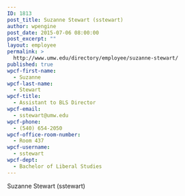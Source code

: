 ```yaml
---
ID: 1813
post_title: Suzanne Stewart (sstewart)
author: wpengine
post_date: 2015-07-06 08:00:00
post_excerpt: ""
layout: employee
permalink: >
  http://www.umw.edu/directory/employee/suzanne-stewart/
published: true
wpcf-first-name:
  - Suzanne
wpcf-last-name:
  - Stewart
wpcf-title:
  - Assistant to BLS Director
wpcf-email:
  - sstewart@umw.edu
wpcf-phone:
  - (540) 654-2050
wpcf-office-room-number:
  - Room 437
wpcf-username:
  - sstewart
wpcf-dept:
  - Bachelor of Liberal Studies
---
```

Suzanne Stewart (sstewart)